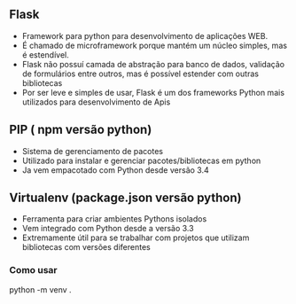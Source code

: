 ## Flask

- Framework para python para desenvolvimento de aplicações WEB.
- É chamado de microframework porque mantém um núcleo simples, mas é estendível.
- Flask não possuí camada de abstração para banco de dados, validação de formulários entre outros,
  mas é possível estender com outras bibliotecas
- Por ser leve e simples de usar, Flask é um dos frameworks Python mais utilizados para desenvolvimento de Apis

## PIP ( npm versão python)

- Sistema de gerenciamento de pacotes
- Utilizado para instalar e gerenciar pacotes/bibliotecas em python
- Ja vem empacotado com Python desde versão 3.4

## Virtualenv (package.json versão python)

- Ferramenta para criar ambientes Pythons isolados
- Vem integrado com Python desde a versão 3.3
- Extremamente útil para se trabalhar com projetos que utilizam bibliotecas com versões diferentes

### Como usar
python -m venv .